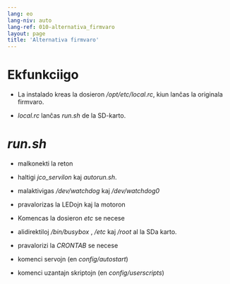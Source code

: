 ```yaml
---
lang: eo
lang-niv: auto
lang-ref: 010-alternativa_firmvaro
layout: page
title: 'Alternativa firmvaro'
---
```


# Ekfunkciigo

* La instalado kreas la dosieron _/opt/etc/local.rc_, kiun lanĉas la originala firmvaro.

* _local.rc_ lanĉas _run.sh_ de la SD-karto.


# _run.sh_

  * malkonekti la reton

  * haltigi _jco_servilon_ kaj _autorun.sh_.

  * malaktivigas _/dev/watchdog_ kaj _/dev/watchdog0_

  * pravalorizas la LEDojn kaj la motoron

  * Komencas la dosieron  _etc_  se necese 

  * alidirektiloj _/bin/busybox_ , _/etc_ kaj _/root_ al la SDa karto.

  * pravalorizi la _CRONTAB_ se necese

  * komenci servojn (en _config/autostart_)

  * komenci uzantajn skriptojn (en _config/userscripts_)

